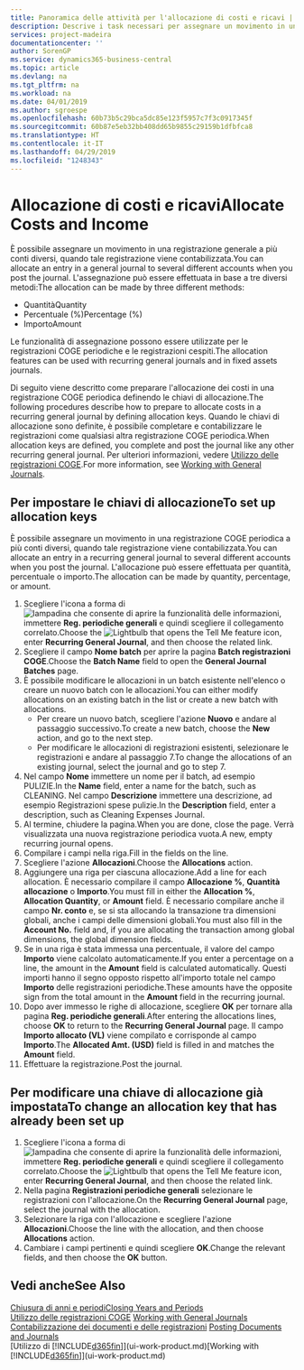 ```yaml
---
title: Panoramica delle attività per l'allocazione di costi e ricavi | Documenti Microsoft
description: Descrive i task necessari per assegnare un movimento in una registrazione COGE a più conti diversi, quando tale registrazione viene contabilizzata.
services: project-madeira
documentationcenter: ''
author: SorenGP
ms.service: dynamics365-business-central
ms.topic: article
ms.devlang: na
ms.tgt_pltfrm: na
ms.workload: na
ms.date: 04/01/2019
ms.author: sgroespe
ms.openlocfilehash: 60b73b5c29bca5dc85e123f5957c7f3c0917345f
ms.sourcegitcommit: 60b87e5eb32bb408dd65b9855c29159b1dfbfca8
ms.translationtype: HT
ms.contentlocale: it-IT
ms.lasthandoff: 04/29/2019
ms.locfileid: "1248343"
---
```

# <a name="allocate-costs-and-income"></a><span data-ttu-id="f22af-103">Allocazione di costi e ricavi</span><span class="sxs-lookup"><span data-stu-id="f22af-103">Allocate Costs and Income</span></span>
<span data-ttu-id="f22af-104">È possibile assegnare un movimento in una registrazione generale a più conti diversi, quando tale registrazione viene contabilizzata.</span><span class="sxs-lookup"><span data-stu-id="f22af-104">You can allocate an entry in a general journal to several different accounts when you post the journal.</span></span> <span data-ttu-id="f22af-105">L'assegnazione può essere effettuata in base a tre diversi metodi:</span><span class="sxs-lookup"><span data-stu-id="f22af-105">The allocation can be made by three different methods:</span></span>

* <span data-ttu-id="f22af-106">Quantità</span><span class="sxs-lookup"><span data-stu-id="f22af-106">Quantity</span></span>
* <span data-ttu-id="f22af-107">Percentuale (%)</span><span class="sxs-lookup"><span data-stu-id="f22af-107">Percentage (%)</span></span>
* <span data-ttu-id="f22af-108">Importo</span><span class="sxs-lookup"><span data-stu-id="f22af-108">Amount</span></span>

<span data-ttu-id="f22af-109">Le funzionalità di assegnazione possono essere utilizzate per le registrazioni COGE periodiche e le registrazioni cespiti.</span><span class="sxs-lookup"><span data-stu-id="f22af-109">The allocation features can be used with recurring general journals and in fixed assets journals.</span></span>
<!--You can also distribute the cost or revenue of a line to an intercompany partner when you post a sales or purchase document. When you post the document, a line will be posted in your general journal, and a corresponding line will be created in the intercompany outbox.-->

<span data-ttu-id="f22af-110">Di seguito viene descritto come preparare l'allocazione dei costi in una registrazione COGE periodica definendo le chiavi di allocazione.</span><span class="sxs-lookup"><span data-stu-id="f22af-110">The following procedures describe how to prepare to allocate costs in a recurring general journal by defining allocation keys.</span></span> <span data-ttu-id="f22af-111">Quando le chiavi di allocazione sono definite, è possibile completare e contabilizzare le registrazioni come qualsiasi altra registrazione COGE periodica.</span><span class="sxs-lookup"><span data-stu-id="f22af-111">When allocation keys are defined, you complete and post the journal like any other recurring general journal.</span></span> <span data-ttu-id="f22af-112">Per ulteriori informazioni, vedere [Utilizzo delle registrazioni COGE](ui-work-general-journals.md).</span><span class="sxs-lookup"><span data-stu-id="f22af-112">For more information, see [Working with General Journals](ui-work-general-journals.md).</span></span>

## <a name="to-set-up-allocation-keys"></a><span data-ttu-id="f22af-113">Per impostare le chiavi di allocazione</span><span class="sxs-lookup"><span data-stu-id="f22af-113">To set up allocation keys</span></span>
<span data-ttu-id="f22af-114">È possibile assegnare un movimento in una registrazione COGE periodica a più conti diversi, quando tale registrazione viene contabilizzata.</span><span class="sxs-lookup"><span data-stu-id="f22af-114">You can allocate an entry in a recurring general journal to several different accounts when you post the journal.</span></span> <span data-ttu-id="f22af-115">L'allocazione può essere effettuata per quantità, percentuale o importo.</span><span class="sxs-lookup"><span data-stu-id="f22af-115">The allocation can be made by quantity, percentage, or amount.</span></span>
1. <span data-ttu-id="f22af-116">Scegliere l'icona a forma di ![lampadina che consente di aprire la funzionalità delle informazioni](media/ui-search/search_small.png "Informazioni sull'operazione che si desidera eseguire"), immettere **Reg. periodiche generali** e quindi scegliere il collegamento correlato.</span><span class="sxs-lookup"><span data-stu-id="f22af-116">Choose the ![Lightbulb that opens the Tell Me feature](media/ui-search/search_small.png "Tell me what you want to do") icon, enter **Recurring General Journal**, and then choose the related link.</span></span>
2. <span data-ttu-id="f22af-117">Scegliere il campo **Nome batch** per aprire la pagina **Batch registrazioni COGE**.</span><span class="sxs-lookup"><span data-stu-id="f22af-117">Choose the **Batch Name** field to open the **General Journal Batches** page.</span></span>
3. <span data-ttu-id="f22af-118">È possibile modificare le allocazioni in un batch esistente nell'elenco o creare un nuovo batch con le allocazioni.</span><span class="sxs-lookup"><span data-stu-id="f22af-118">You can either modify allocations on an existing batch in the list or create a new batch with allocations.</span></span>
   * <span data-ttu-id="f22af-119">Per creare un nuovo batch, scegliere l'azione **Nuovo** e andare al passaggio successivo.</span><span class="sxs-lookup"><span data-stu-id="f22af-119">To create a new batch, choose the **New** action, and go to the next step.</span></span>
   * <span data-ttu-id="f22af-120">Per modificare le allocazioni di registrazioni esistenti, selezionare le registrazioni e andare al passaggio 7.</span><span class="sxs-lookup"><span data-stu-id="f22af-120">To change the allocations of an existing journal, select the journal and go to step 7.</span></span>    
4. <span data-ttu-id="f22af-121">Nel campo **Nome** immettere un nome per il batch, ad esempio PULIZIE.</span><span class="sxs-lookup"><span data-stu-id="f22af-121">In the **Name** field, enter a name for the batch, such as CLEANING.</span></span> <span data-ttu-id="f22af-122">Nel campo **Descrizione** immettere una descrizione, ad esempio Registrazioni spese pulizie.</span><span class="sxs-lookup"><span data-stu-id="f22af-122">In the **Description** field, enter a description, such as Cleaning Expenses Journal.</span></span>
5. <span data-ttu-id="f22af-123">Al termine, chiudere la pagina.</span><span class="sxs-lookup"><span data-stu-id="f22af-123">When you are done, close the page.</span></span> <span data-ttu-id="f22af-124">Verrà visualizzata una nuova registrazione periodica vuota.</span><span class="sxs-lookup"><span data-stu-id="f22af-124">A new, empty recurring journal opens.</span></span>
6. <span data-ttu-id="f22af-125">Compilare i campi nella riga.</span><span class="sxs-lookup"><span data-stu-id="f22af-125">Fill in the fields on the line.</span></span>
7. <span data-ttu-id="f22af-126">Scegliere l'azione **Allocazioni**.</span><span class="sxs-lookup"><span data-stu-id="f22af-126">Choose the **Allocations** action.</span></span>
8. <span data-ttu-id="f22af-127">Aggiungere una riga per ciascuna allocazione.</span><span class="sxs-lookup"><span data-stu-id="f22af-127">Add a line for each allocation.</span></span> <span data-ttu-id="f22af-128">È necessario compilare il campo **Allocazione %**, **Quantità allocazione** o **Importo**.</span><span class="sxs-lookup"><span data-stu-id="f22af-128">You must fill in either the **Allocation %**, **Allocation Quantity**, or **Amount** field.</span></span> <span data-ttu-id="f22af-129">È necessario compilare anche il campo **Nr. conto** e, se si sta allocando la transazione tra dimensioni globali, anche i campi delle dimensioni globali.</span><span class="sxs-lookup"><span data-stu-id="f22af-129">You must also fill in the **Account No.** field and, if you are allocating the transaction among global dimensions, the global dimension fields.</span></span>
9. <span data-ttu-id="f22af-130">Se in una riga è stata immessa una percentuale, il valore del campo **Importo** viene calcolato automaticamente.</span><span class="sxs-lookup"><span data-stu-id="f22af-130">If you enter a percentage on a line, the amount in the **Amount** field is calculated automatically.</span></span> <span data-ttu-id="f22af-131">Questi importi hanno il segno opposto rispetto all'importo totale nel campo **Importo** delle registrazioni periodiche.</span><span class="sxs-lookup"><span data-stu-id="f22af-131">These amounts have the opposite sign from the total amount in the **Amount** field in the recurring journal.</span></span>
10. <span data-ttu-id="f22af-132">Dopo aver immesso le righe di allocazione, scegliere **OK** per tornare alla pagina **Reg. periodiche generali**.</span><span class="sxs-lookup"><span data-stu-id="f22af-132">After entering the allocations lines, choose **OK** to return to the **Recurring General Journal** page.</span></span> <span data-ttu-id="f22af-133">Il campo **Importo allocato (VL)** viene compilato e corrisponde al campo **Importo**.</span><span class="sxs-lookup"><span data-stu-id="f22af-133">The **Allocated Amt. (USD)** field is filled in and matches the **Amount** field.</span></span>
11. <span data-ttu-id="f22af-134">Effettuare la registrazione.</span><span class="sxs-lookup"><span data-stu-id="f22af-134">Post the journal.</span></span>

## <a name="to-change-an-allocation-key-that-has-already-been-set-up"></a><span data-ttu-id="f22af-135">Per modificare una chiave di allocazione già impostata</span><span class="sxs-lookup"><span data-stu-id="f22af-135">To change an allocation key that has already been set up</span></span>
1. <span data-ttu-id="f22af-136">Scegliere l'icona a forma di ![lampadina che consente di aprire la funzionalità delle informazioni](media/ui-search/search_small.png "Informazioni sull'operazione che si desidera eseguire"), immettere **Reg. periodiche generali** e quindi scegliere il collegamento correlato.</span><span class="sxs-lookup"><span data-stu-id="f22af-136">Choose the ![Lightbulb that opens the Tell Me feature](media/ui-search/search_small.png "Tell me what you want to do") icon, enter **Recurring General Journal**, and then choose the related link.</span></span>
2. <span data-ttu-id="f22af-137">Nella pagina **Registrazioni periodiche generali** selezionare le registrazioni con l'allocazione.</span><span class="sxs-lookup"><span data-stu-id="f22af-137">On the **Recurring General Journal** page, select the journal with the allocation.</span></span>
3. <span data-ttu-id="f22af-138">Selezionare la riga con l'allocazione e scegliere l'azione **Allocazioni**.</span><span class="sxs-lookup"><span data-stu-id="f22af-138">Choose the line with the allocation, and then choose **Allocations** action.</span></span>
4. <span data-ttu-id="f22af-139">Cambiare i campi pertinenti e quindi scegliere **OK**.</span><span class="sxs-lookup"><span data-stu-id="f22af-139">Change the relevant fields, and then choose the **OK** button.</span></span>

## <a name="see-also"></a><span data-ttu-id="f22af-140">Vedi anche</span><span class="sxs-lookup"><span data-stu-id="f22af-140">See Also</span></span>
[<span data-ttu-id="f22af-141">Chiusura di anni e periodi</span><span class="sxs-lookup"><span data-stu-id="f22af-141">Closing Years and Periods</span></span>](year-close-years-periods.md)  
<span data-ttu-id="f22af-142">[Utilizzo delle registrazioni COGE](ui-work-general-journals.md)  </span><span class="sxs-lookup"><span data-stu-id="f22af-142">[Working with General Journals](ui-work-general-journals.md)  </span></span>  
<span data-ttu-id="f22af-143">[Contabilizzazione dei documenti e delle registrazioni](ui-post-documents-journals.md)  </span><span class="sxs-lookup"><span data-stu-id="f22af-143">[Posting Documents and Journals](ui-post-documents-journals.md)  </span></span>  
<span data-ttu-id="f22af-144">[Utilizzo di [!INCLUDE[d365fin](includes/d365fin_md.md)]](ui-work-product.md)</span><span class="sxs-lookup"><span data-stu-id="f22af-144">[Working with [!INCLUDE[d365fin](includes/d365fin_md.md)]](ui-work-product.md)</span></span>
